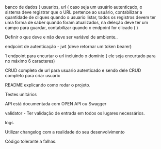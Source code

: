 <!-- NECESSÁRIOS -->

banco de dados (
    usuarios,
    url (
      caso seja um usuário autenticado, o sistema deve registrar que o URL pertence ao usuário,
      contabilizar a quantidade de cliques quando o usuario listar,
      todos os registros devem ter uma forma de saber quando foram atualizados,
      na deleção deve ter um campo para guardar,
      contabilizar quando o endpoint for clicado
    )
)

Definir o que deve e não deve ser variável de ambiente..

endpoint de autenticação - jwt (deve retornar um token bearer)

1 endpoint para encurtar o url incluindo o domínio ( ele seja encurtado para no máximo 6 caracteres)

CRUD completo de url para usuario autenticado e sendo dele
CRUD completo para criar usuario

README explicando como rodar o projeto.


<!-- DIFERENCIAIS -->

Testes unitários

API está documentada com OPEN API ou Swagger

validator - Ter validação de entrada em todos os lugares necessários.

logs

Utilizar changelog com a realidade do seu desenvolvimento

Código tolerante a falhas.